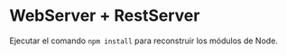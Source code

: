 # WebServer + RestServer

Ejecutar el comando ```npm install``` para reconstruir los módulos de Node.